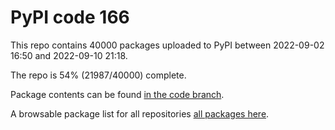 # PyPI code 166

This repo contains 40000 packages uploaded to PyPI between 
2022-09-02 16:50 and 2022-09-10 21:18.

The repo is 54% (21987/40000) complete.

Package contents can be found [in the code branch](https://github.com/pypi-data/pypi-mirror-166/tree/code/packages).

A browsable package list for all repositories [all packages here](https://pypi-data.github.io/website/repositories/pypi-mirror-166).


